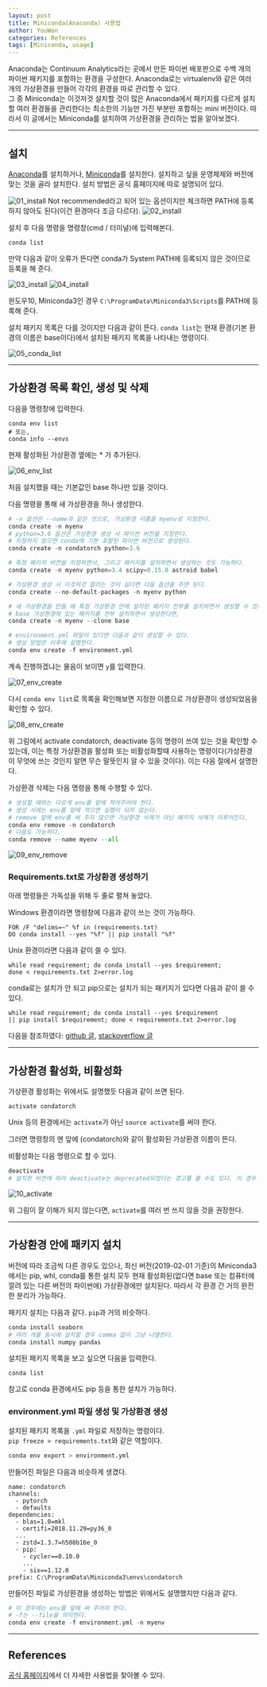```yaml
---
layout: post
title: Miniconda(Anaconda) 사용법
author: YouWon
categories: References
tags: [Miniconda, usage]
---
```


Anaconda는 Continuum Analytics라는 곳에서 만든 파이썬 배포판으로 수백 개의 파이썬 패키지를 포함하는 환경을 구성한다. Anaconda로는 virtualenv와 같은 여러 개의 가상환경을 만들어 각각의 환경을 따로 관리할 수 있다.  
그 중 Miniconda는 이것저것 설치할 것이 많은 Anaconda에서 패키지를 다르게 설치할 여러 환경들을 관리한다는 최소한의 기능만 가진 부분만 포함하는 mini 버전이다. 따라서 이 글에서는 Miniconda를 설치하여 가상환경을 관리하는 법을 알아보겠다.

---

## 설치

<script data-ad-client="ca-pub-9951774327887666" async src="https://pagead2.googlesyndication.com/pagead/js/adsbygoogle.js"></script>

[Anaconda](https://www.anaconda.com/distribution/#download-section)를 설치하거나, [Miniconda](https://conda.io/en/latest/miniconda.html)를 설치한다. 설치하고 싶을 운영체제와 버전에 맞는 것을 골라 설치한다. 설치 방법은 공식 홈페이지에 따로 설명되어 있다.

![01_install](/public/img/conda/2019-02-01-Miniconda-usage/01.PNG)
Not recommended라고 되어 있는 옵션이지만 체크하면 PATH에 등록하지 않아도 된다(이건 환경마다 조금 다르다).
![02_install](/public/img/conda/2019-02-01-Miniconda-usage/02.PNG)

설치 후 다음 명령을 명령창(cmd / 터미널)에 입력해본다.
```
conda list
```

만약 다음과 같이 오류가 뜬다면 conda가 System PATH에 등록되지 않은 것이므로 등록을 해 준다.

![03_install](/public/img/conda/2019-02-01-Miniconda-usage/03.PNG)
![04_install](/public/img/conda/2019-02-01-Miniconda-usage/04.PNG)

윈도우10, Miniconda3인 경우 `C:\ProgramData\Miniconda3\Scripts`를 PATH에 등록해 준다.

설치 패키지 목록은 다를 것이지만 다음과 같이 뜬다. `conda list`는 현재 환경(기본 환경의 이름은 base이다)에서 설치된 패키지 목록을 나타내는 명령이다.

![05_conda_list](/public/img/conda/2019-02-01-Miniconda-usage/05.PNG)

---

## 가상환경 목록 확인, 생성 및 삭제

다음을 명령창에 입력한다.
```
conda env list
# 또는,
conda info --envs
```

현재 활성화된 가상환경 옆에는 * 가 추가된다.

![06_env_list](/public/img/conda/2019-02-01-Miniconda-usage/06.PNG)

처음 설치했을 때는 기본값인 base 하나만 있을 것이다. 

다음 명령을 통해 새 가상환경을 하나 생성한다.
```python
# -n 옵션은 --name과 같은 것으로, 가상환경 이름을 myenv로 지정한다.
conda create -n myenv
# python=3.6 옵션은 가상환경 생성 시 파이썬 버전을 지정한다.
# 지정하지 않으면 conda에 기본 포함된 파이썬 버전으로 생성된다.
conda create -n condatorch python=3.6

# 특정 패키지 버전을 지정하면서, 그리고 패키지를 설치하면서 생성하는 것도 가능하다.
conda create -n myenv python=3.4 scipy=0.15.0 astroid babel

# 가상환경 생성 시 이것저것 깔리는 것이 싫다면 다음 옵션을 주면 된다.
conda create --no-default-packages -n myenv python

# 새 가상환경을 만들 때 특정 가상환경 안에 설치된 패키지 전부를 설치하면서 생성할 수 있다.
# base 가상환경에 있는 패키지를 전부 설치하면서 생성한다면, 
conda create -n myenv --clone base

# environment.yml 파일이 있다면 다음과 같이 생성할 수 있다.
# 생성 방법은 이후에 설명한다.
conda env create -f environment.yml
```

계속 진행하겠냐는 물음이 보이면 `y`를 입력한다.

![07_env_create](/public/img/conda/2019-02-01-Miniconda-usage/07.PNG)

다시 `conda env list`로 목록을 확인해보면 지정한 이름으로 가상환경이 생성되었음을 확인할 수 있다.

![08_env_create](/public/img/conda/2019-02-01-Miniconda-usage/08.PNG)

위 그림에서 activate condatorch, deactivate 등의 명령이 쓰여 있는 것을 확인할 수 있는데, 이는 특정 가상환경을 활성화 또는 비활성화할때 사용하는 명령이다(가상환경이 무엇에 쓰는 것인지 알면 무슨 말뜻인지 알 수 있을 것이다). 이는 다음 절에서 설명한다.

가상환경 삭제는 다음 명령을 통해 수행할 수 있다.
```python
# 생성할 때와는 다르게 env를 앞에 적어주어야 한다.
# 생성 시에는 env를 앞에 적으면 실행이 되지 않는다.
# remove 앞에 env를 써 주지 않으면 가상환경 삭제가 아닌 패키지 삭제가 이루어진다.
conda env remove -n condatorch
# 다음도 가능하다.
conda remove --name myenv --all
```

![09_env_remove](/public/img/conda/2019-02-01-Miniconda-usage/09.PNG)


### Requirements.txt로 가상환경 생성하기

아래 명령들은 가독성을 위해 두 줄로 펼쳐 놓았다.

Windows 환경이라면 명령창에 다음과 같이 쓰는 것이 가능하다.
```
FOR /F "delims=~" %f in (requirements.txt) 
DO conda install --yes "%f" || pip install "%f"
```

Unix 환경이라면 다음과 같이 쓸 수 있다.
```
while read requirement; do conda install --yes $requirement; 
done < requirements.txt 2>error.log
```
conda로는 설치가 안 되고 pip으로는 설치가 되는 패키지가 있다면 다음과 같이 쓸 수 있다.
```
while read requirement; do conda install --yes $requirement 
|| pip install $requirement; done < requirements.txt 2>error.log
```

다음을 참조하였다: [github 글](https://gist.github.com/luiscape/19d2d73a8c7b59411a2fb73a697f5ed4), [stackoverflow 글](https://stackoverflow.com/questions/35802939/install-only-available-packages-using-conda-install-yes-file-requirements-t)

---

## 가상환경 활성화, 비활성화

가상환경 활성화는 위에서도 설명했듯 다음과 같이 쓰면 된다.
```
activate condatorch
```
Unix 등의 환경에서는 `activate`가 아닌 `source activate`를 써야 한다.

그러면 명령창의 맨 앞에 (condatorch)와 같이 활성화된 가상환경 이름이 뜬다.

비활성화는 다음 명령으로 할 수 있다.
```python
deactivate
# 설치한 버전에 따라 deactivate는 deprecated되었다는 경고를 볼 수도 있다. 이 경우 conda deactivate이다.
```

![10_activate](/public/img/conda/2019-02-01-Miniconda-usage/10.PNG)

위 그림이 잘 이해가 되지 않는다면, `activate`를 여러 번 쓰지 않을 것을 권장한다.

---

## 가상환경 안에 패키지 설치

버전에 따라 조금씩 다른 경우도 있으나, 최신 버전(2019-02-01 기준)의 Miniconda3에서는 pip, whl, conda를 통한 설치 모두 현재 활성화된(없다면 base 또는 컴퓨터에 깔려 있는 다른 버전의 파이썬에) 가상환경에만 설치된다. 따라서 각 환경 간 거의 완전한 분리가 가능하다.

패키지 설치는 다음과 같다. `pip`과 거의 비슷하다.
```python
conda install seaborn
# 여러 개를 동시에 설치할 경우 comma 없이 그냥 나열한다.
conda install numpy pandas
```

설치된 패키지 목록을 보고 싶으면 다음을 입력한다.
```
conda list
```

참고로 conda 환경에서도 pip 등을 통한 설치가 가능하다.


### environment.yml 파일 생성 및 가상환경 생성

설치된 패키지 목록을 `.yml` 파일로 저장하는 명령이다.  
`pip freeze > requirements.txt`와 같은 역할이다.
```python
conda env export > environment.yml
```

만들어진 파일은 다음과 비슷하게 생겼다.
```
name: condatorch
channels:
  - pytorch
  - defaults
dependencies:
  - blas=1.0=mkl
  - certifi=2018.11.29=py36_0
  ...
  - zstd=1.3.7=h508b16e_0
  - pip:
    - cycler==0.10.0
    ...
    - six==1.12.0
prefix: C:\ProgramData\Miniconda3\envs\condatorch
```

만들어진 파일로 가상환경을 생성하는 방법은 위에서도 설명했지만 다음과 같다.
```python
# 이 경우에는 env를 앞에 써 주어야 한다.
# -f는 --file을 의미한다.
conda env create -f environment.yml -n myenv
```


---

## References

[공식 홈페이지](https://conda.io/projects/conda/en/latest/user-guide/tasks/manage-environments.html)에서 더 자세한 사용법을 찾아볼 수 있다.
